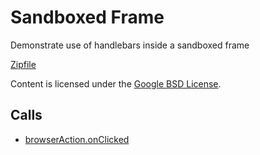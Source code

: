 
Sandboxed Frame
=======

Demonstrate use of handlebars inside a sandboxed frame

[Zipfile](http://developer.chrome.com/extensions/examples/howto/sandbox.zip)

Content is licensed under the [Google BSD License](https://developers.google.com/open-source/licenses/bsd).

Calls
-----

* [browserAction.onClicked](https://developer.chrome.com/extensions/browserAction#event-onClicked)